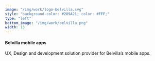 ```yaml
---
image: "/img/work/logo-belvilla.svg"
style: "background-color: #289A21; color: #FFF;"
type: "left"
bottom_image: "/img/work/belvilla.png"
width: 13
---
```

#### Belvilla mobile apps
UX, Design and development solution provider for Belvilla’s mobile apps.
